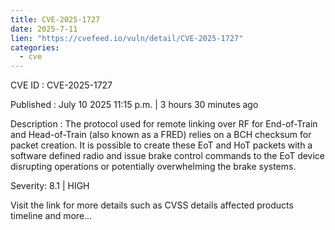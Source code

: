 ```yaml
---
title: CVE-2025-1727
date: 2025-7-11
lien: "https://cvefeed.io/vuln/detail/CVE-2025-1727"
categories:
  - cve
---
```


CVE ID : CVE-2025-1727

Published :  July 10
2025
11:15 p.m. | 3 hours
30 minutes ago

Description : The protocol used for remote linking over RF for End-of-Train and 
Head-of-Train (also known as a FRED) relies on a BCH checksum for packet
 creation. It is possible to create these EoT and HoT packets with a 
software defined radio and issue brake control commands to the EoT 
device
disrupting operations or potentially overwhelming the brake 
systems.

Severity: 8.1 | HIGH

Visit the link for more details
such as CVSS details
affected products
timeline
and more...
